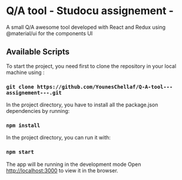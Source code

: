 # Q/A tool - Studocu assignement -

A small Q/A awesome tool developed with React and Redux using @material/ui for the components UI


## Available Scripts

To start the project, you need first to clone the repository in your local machine using :

### `git clone https://github.com/YounesChellaf/Q-A-tool---assignement---.git`


In the project directory, you have to install all the package.json dependencies by running:

### `npm install`

In the project directory, you can run it with:

### `npm start`

The app will be running in the development mode
Open [http://localhost:3000](http://localhost:3000) to view it in the browser.

